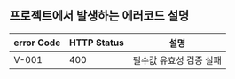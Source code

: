 ## 프로젝트에서 발생하는 에러코드 설명

| **error Code** | **HTTP Status** | **설명** |
|----------------|-----------------|---------|
| V-001          | 400             | 필수값 유효성 검증 실패|
